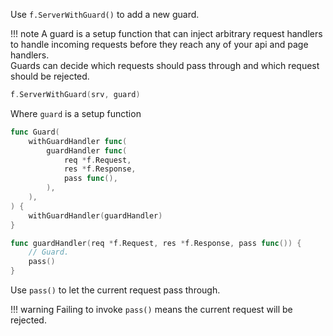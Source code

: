 Use `f.ServerWithGuard()` to add a new guard.

!!! note
	A guard is a setup function that can inject arbitrary request handlers
	to handle incoming requests before they reach any of your api and page handlers.<br/>
	Guards can decide which requests should pass through and which request should be rejected.

```go
f.ServerWithGuard(srv, guard)
```

Where `guard` is a setup function

```go
func Guard(
	withGuardHandler func(
		guardHandler func(
			req *f.Request,
			res *f.Response,
			pass func(),
		),
	),
) {
	withGuardHandler(guardHandler)
}

func guardHandler(req *f.Request, res *f.Response, pass func()) {
    // Guard.
	pass()
}
```

Use `pass()` to let the current request pass through.

!!! warning
	Failing to invoke `pass()` means the current request will be rejected.